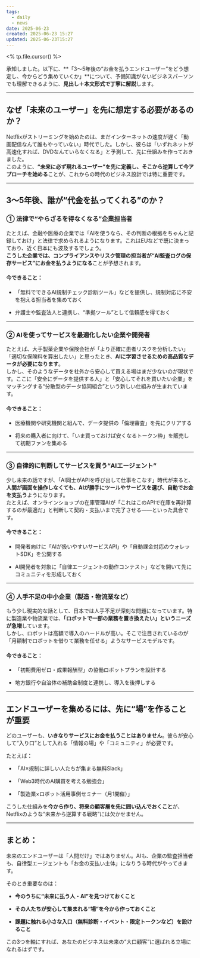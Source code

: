 ```yaml
---
tags:
  - daily
  - news
date: 2025-06-23
created: 2025-06-23 15:27
updated: 2025-06-23T15:27
---
```


<% tp.file.cursor() %>

承知しました。以下に、**「3〜5年後の“お金を払うエンドユーザー”をどう想定し、今からどう集めていくか」**について、予備知識がないビジネスパーソンでも理解できるように、**見出し＋本文形式で丁寧に解説**します。

---

## なぜ「未来のユーザー」を先に想定する必要があるのか？

Netflixがストリーミングを始めたのは、まだインターネットの速度が遅く「動画配信なんて誰もやっていない」時代でした。しかし、彼らは「いずれネットが高速化すれば、DVDなんていらなくなる」と予測して、先に仕組みを作っておきました。  
このように、**“未来に必ず現れるユーザー”を先に定義し、そこから逆算して今アプローチを始める**ことが、これからの時代のビジネス設計では特に重要です。

---

## 3〜5年後、誰が“代金を払ってくれる”のか？

### ① 法律で“やらざるを得なくなる”企業担当者

たとえば、金融や医療の企業では「AIを使うなら、その判断の根拠をちゃんと記録しておけ」と法律で求められるようになります。これはEUなどで既に決まっており、近く日本にも波及するでしょう。  
**こうした企業では、コンプライアンスやリスク管理の担当者が“AI監査ログの保存サービス”にお金を払うようになる**ことが予想されます。

#### 今できること：

- 「無料でできるAI規制チェック診断ツール」などを提供し、規制対応に不安を抱える担当者を集めておく
    
- 弁護士や監査法人と連携し、“準拠ツール”として信頼感を得ておく
    

---

### ② AIを使ってサービスを最適化したい企業や開発者

たとえば、大手製薬企業や保険会社が「より正確に患者リスクを分析したい」「適切な保険料を算出したい」と思ったとき、**AIに学習させるための高品質なデータが必要になります**。  
しかし、そのようなデータを社外から安心して買える場はまだ少ないのが現状です。ここに「安全にデータを提供する人」と「安心してそれを買いたい企業」をマッチングする“分散型のデータ協同組合”という新しい仕組みが生まれています。

#### 今できること：

- 医療機関や研究機関と組んで、データ提供の「倫理審査」を先にクリアする
    
- 将来の購入者に向けて、「いま買っておけば安くなるトークン枠」を販売して初期ファンを集める
    

---

### ③ 自律的に判断してサービスを買う“AIエージェント”

少し未来の話ですが、「AI同士がAPIを呼び出して仕事をこなす」時代が来ると、**人間が画面を操作しなくても、AIが勝手にツールやサービスを選び、自動でお金を支払う**ようになります。  
たとえば、オンラインショップの在庫管理AIが「これはこのAPIで在庫を再計算するのが最適だ」と判断して契約・支払いまで完了させる——といった具合です。

#### 今できること：

- 開発者向けに「AIが扱いやすいサービスAPI」や「自動課金対応のウォレットSDK」を公開する
    
- AI開発者を対象に「自律エージェントの動作コンテスト」などを開いて先にコミュニティを形成しておく
    

---

### ④ 人手不足の中小企業（製造・物流業など）

もう少し現実的な話として、日本では人手不足が深刻な問題になっています。特に製造業や物流業では、**「ロボットで一部の業務を置き換えたい」というニーズが急増**しています。  
しかし、ロボットは高額で導入のハードルが高い。そこで注目されているのが「月額制でロボットを借りて業務を任せる」ようなサービスモデルです。

#### 今できること：

- 「初期費用ゼロ・成果報酬型」の協働ロボットプランを設計する
    
- 地方銀行や自治体の補助金制度と連携し、導入を後押しする
    

---

## エンドユーザーを集めるには、先に“場”を作ることが重要

どのユーザーも、**いきなりサービスにお金を払うことはありません**。彼らが安心して“入り口”として入れる「情報の場」や「コミュニティ」が必要です。

たとえば：

- 「AI×規制に詳しい人たちが集まる無料Slack」
    
- 「Web3時代のAI購買を考える勉強会」
    
- 「製造業×ロボット活用事例セミナー（月1開催）」
    

こうした仕組みを**今から作り、将来の顧客層を先に囲い込んでおくこと**が、Netflixのような“未来から逆算する戦略”には欠かせません。

---

## まとめ：

未来のエンドユーザーは「人間だけ」ではありません。AIも、企業の監査担当者も、自律型エージェントも「お金の支払い主体」になりうる時代がやってきます。

そのとき重要なのは：

- **今のうちに“未来に払う人・AI”を見つけておくこと**
    
- **その人たちが安心して集まれる“場”を今から作っておくこと**
    
- **課題に触れる小さな入口（無料診断・イベント・限定トークンなど）を設けること**
    

この3つを軸にすれば、あなたのビジネスは未来の“大口顧客”に選ばれる立場になれるはずです。